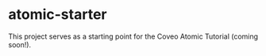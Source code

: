 # atomic-starter
This project serves as a starting point for the Coveo Atomic Tutorial (coming soon!).
